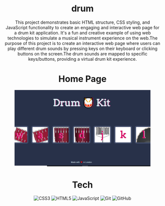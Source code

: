 <div align="center"><h1>drum</h1>
This project demonstrates basic HTML structure, CSS styling, and JavaScript functionality to create an engaging and interactive web page for a drum kit application. It's a fun and creative example of using web technologies to simulate a musical instrument experience on the web.The purpose of this project is to create an interactive web page where users can play different drum sounds by pressing keys on their keyboard or clicking buttons on the screen.The drum sounds are mapped to specific keys/buttons, providing a virtual drum kit experience.


# Home Page
<img src = "https://raw.githubusercontent.com/vinita2003/drum/master/Drum (2).png" length = 330 width = 440>

# Tech
![CSS3](https://img.shields.io/badge/css3-%231572B6.svg?logo=css3&logoColor=white&style=for-the-badge)
![HTML5](https://img.shields.io/badge/html5-%23E34F26.svg?logo=html5&logoColor=white&style=for-the-badge)
![JavaScript](https://img.shields.io/badge/javascript-%23323330.svg?logo=javascript&logoColor=%23F7DF1E&style=for-the-badge)
![Git](https://img.shields.io/badge/git-%23F05033.svg?logo=git&logoColor=white&style=for-the-badge)
![GitHub](https://img.shields.io/badge/github-%23121011.svg?logo=github&logoColor=white&style=for-the-badge)
